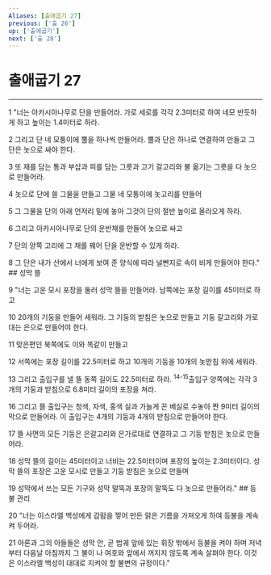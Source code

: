```yaml
---
Aliases: [출애굽기 27]
previous: ['출 26']
up: ['출애굽기']
next: ['출 28']
---
```

# 출애굽기 27

***


1 "너는 아카시아나무로 단을 만들어라. 가로 세로를 각각 2.3미터로 하여 네모 반듯하게 하고 높이는 1.4미터로 하라. 

2 그리고 단 네 모퉁이에 뿔을 하나씩 만들어라. 뿔과 단은 하나로 연결하여 만들고 그 단은 놋으로 싸야 한다. 

3 또 재를 담는 통과 부삽과 피를 담는 그릇과 고기 갈고리와 불 옮기는 그릇을 다 놋으로 만들어라. 

4 놋으로 단에 쓸 그물을 만들고 그물 네 모퉁이에 놋고리를 만들어 

5 그 그물을 단의 아래 언저리 밑에 놓아 그것이 단의 절반 높이로 올라오게 하라. 

6 그리고 아카시아나무로 단의 운반채를 만들어 놋으로 싸고 

7 단의 양쪽 고리에 그 채를 꿰어 단을 운반할 수 있게 하라. 

8 그 단은 내가 산에서 너에게 보여 준 양식에 따라 널빤지로 속이 비게 만들어야 한다." ## 성막 뜰 

9 "너는 고운 모시 포장을 둘러 성막 뜰을 만들어라. 남쪽에는 포장 길이를 45미터로 하고 

10 20개의 기둥을 만들어 세워라. 그 기둥의 받침은 놋으로 만들고 기둥 갈고리와 가로대는 은으로 만들어야 한다. 

11 맞은편인 북쪽에도 이와 똑같이 만들고 

12 서쪽에는 포장 길이를 22.5미터로 하고 10개의 기둥을 10개의 놋받침 위에 세워라. 

13 그리고 출입구를 낼 뜰 동쪽 길이도 22.5미터로 하라. <sup class="versenum">14-15</sup>출입구 양쪽에는 각각 3개의 기둥과 받침으로 6.8미터 길이의 포장을 쳐라. 

16 그리고 뜰 출입구는 청색, 자색, 홍색 실과 가늘게 꼰 베실로 수놓아 짠 9미터 길이의 막으로 만들어라. 이 출입구는 4개의 기둥과 4개의 받침으로 만들어야 한다. 

17 뜰 사면의 모든 기둥은 은갈고리와 은가로대로 연결하고 그 기둥 받침은 놋으로 만들어라. 

18 성막 뜰의 길이는 45미터이고 너비는 22.5미터이며 포장의 높이는 2.3미터이다. 성막 뜰의 포장은 고운 모시로 만들고 기둥 받침은 놋으로 만들며 

19 성막에서 쓰는 모든 기구와 성막 말뚝과 포장의 말뚝도 다 놋으로 만들어라." ## 등불 관리 

20 "너는 이스라엘 백성에게 감람을 찧어 만든 맑은 기름을 가져오게 하여 등불을 계속 켜 두어라. 

21 아론과 그의 아들들은 성막 안, 곧 법궤 앞에 있는 휘장 밖에서 등불을 켜야 하며 저녁부터 다음날 아침까지 그 불이 나 여호와 앞에서 꺼지지 않도록 계속 살펴야 한다. 이것은 이스라엘 백성이 대대로 지켜야 할 불변의 규정이다."
